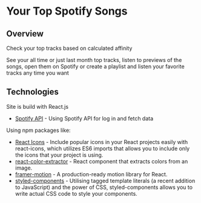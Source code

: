# Your Top Spotify Songs

## Overview

Check your top tracks based on calculated affinity

See your all time or just last month top tracks, listen to previews of the songs, open them on Spotify or create a playlist and listen your favorite tracks any time you want

## Technologies

Site is build with React.js

- [Spotify API](https://developer.spotify.com/documentation/web-api/) - Using Spotify API for log in and fetch data

Using npm packages like:

- [React Icons](https://www.npmjs.com/package/react-icons) - Include popular icons in your React projects easily with react-icons, which utilizes ES6 imports that allows you to include only the icons that your project is using.
- [react-color-extractor](https://www.npmjs.com/package/react-color-extractor) - React component that extracts colors from an image.
- [framer-motion](https://www.framer.com/motion/) - A production-ready motion library for React.
- [styled-components](https://styled-components.com/) - Utilising tagged template literals (a recent addition to JavaScript) and the power of CSS, styled-components allows you to write actual CSS code to style your components.
